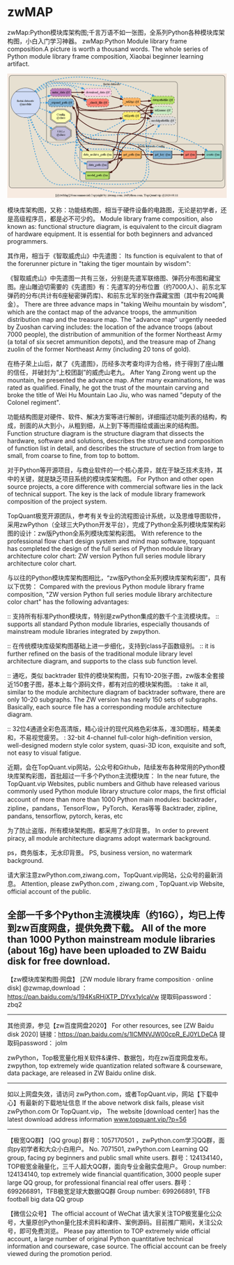 # zwMAP
zwMap:Python模块库架构图;千言万语不如一张图，全系列Python各种模块库架构图，小白入门学习神器。 zwMap:Python Module library frame composition.A picture is worth a thousand words. The whole series of Python module library frame composition, Xiaobai beginner learning artifact.

![Alt text](fastai_datasets.png)

模块库架构图，又称：功能结构图，相当于硬件设备的电路图，无论是初学者，还是高级程序员，都是必不可少的。
Module library frame composition, also known as: functional structure diagram, is equivalent to the circuit diagram of hardware equipment. It is essential for both beginners and advanced programmers.

其作用，相当于《智取威虎山》中先遣图：
Its function is equivalent to that of the forerunner picture in "taking the tiger mountain by wisdom":



《智取威虎山》中先遣图一共有三张，分别是先遣军联络图、弹药分布图和藏宝图。座山雕迫切需要的《先遣图》有：先遣军的分布位置（约7000人）、前东北军弹药的分布(共计有6座秘密弹药库)、和前东北军的张作霖藏宝图（其中有20吨黄金）。
There are three advance maps in "taking Weihu mountain by wisdom", which are the contact map of the advance troops, the ammunition distribution map and the treasure map. The "advance map" urgently needed by Zuoshan carving includes: the location of the advance troops (about 7000 people), the distribution of ammunition of the former Northeast Army (a total of six secret ammunition depots), and the treasure map of Zhang zuolin of the former Northeast Army (including 20 tons of gold).

在杨子荣上山后，献了《先遣图》，历经多次考查均评为合格，终于得到了座山雕的信任，并破封为“上校团副”的威虎山老九。
After Yang Zirong went up the mountain, he presented the advance map. After many examinations, he was rated as qualified. Finally, he got the trust of the mountain carving and broke the title of Wei Hu Mountain Lao Jiu, who was named "deputy of the Colonel regiment".

功能结构图是对硬件、软件、解决方案等进行解剖，详细描述功能列表的结构，构成，剖面的从大到小，从粗到细，从上到下等而描绘或画出来的结构图。
Function structure diagram is the structure diagram that dissects the hardware, software and solutions, describes the structure and composition of function list in detail, and describes the structure of section from large to small, from coarse to fine, from top to bottom.

对于Python等开源项目，与商业软件的一个核心差异，就在于缺乏技术支持，其中的关键，就是缺乏项目系统的模块库架构图。
For Python and other open source projects, a core difference with commercial software lies in the lack of technical support. The key is the lack of module library framework composition of the project system.

TopQuant极宽开源团队，参考有关专业的流程图设计系统，以及思维导图软件，采用zwPython（全球三大Python开发平台），完成了Python全系列模块库架构彩图的设计：zw版Python全系列模块库架构彩图。
With reference to the professional flow chart design system and mind map software, topquant has completed the design of the full series of Python module library architecture color chart: ZW version Python full series module library architecture color chart.

与以往的Python模块库架构图相比，“zw版Python全系列模块库架构彩图”，具有以下优势：
Compared with the previous Python module library frame composition, "ZW version Python full series module library architecture color chart" has the following advantages:

:: 支持所有标准Python模块库，特别是zwPython集成的数千个主流模块库。
:: supports all standard Python module libraries, especially thousands of mainstream module libraries integrated by zwpython.

:: 在传统模块库级架构图基础上进一步细化，支持到class子函数级别。
:: it is further refined on the basis of the traditional module library level architecture diagram, and supports to the class sub function level.

:: 通吃，类似 backtrader 软件的模块架构图，只有10-20张子图，zw版本全套接近150套子图，基本上每个源码文件，都有对应的模块架构图。
: take it all, similar to the module architecture diagram of backtrader software, there are only 10-20 subgraphs. The ZW version has nearly 150 sets of subgraphs. Basically, each source file has a corresponding module architecture diagram.

:: 32位4通道全彩色高清版，精心设计的现代风格色彩体系，准3D图标，精美柔和，不易视觉疲劳。
: 32-bit 4-channel full-color high-definition version, well-designed modern style color system, quasi-3D icon, exquisite and soft, not easy to visual fatigue.

近期，会在TopQuant.vip网站，公众号和Github，陆续发布各种常用的Python模块库架构彩图，首批超过一千多个Python主流模块库：
In the near future, the TopQuant.vip Websites, public numbers and Github have released various commonly used Python module library structure color maps, the first official account of more than more than 1000 Python main modules:
backtrader，zipline，pandans，TensorFlow，PyTorch、Keras等等
Backtrader, zipline, pandans, tensorflow, pytorch, keras, etc

为了防止盗版，所有模块架构图，都采用了水印背景。
In order to prevent piracy, all module architecture diagrams adopt watermark background.

ps，商务版本，无水印背景。
PS, business version, no watermark background.





请大家注意zwPython.com,ziwang.com，TopQuant.vip网站，公众号的最新消息。
Attention, please zwPython.com , ziwang.com , TopQuant.vip Website, official account of the public.

全部一千多个Python主流模块库（约16G），均已上传到zw百度网盘，提供免费下载。 
All of the more than 1000 Python mainstream module libraries (about 16g) have been uploaded to ZW Baidu disk for free download.
--------------
【zw模块库架构图·网盘】
[ZW module library frame composition · online disk]
@zwmap,download ： https://pan.baidu.com/s/194KsRHjXTP_DYvx1ylcaVw  提取码password： zbq2

--------------
其他资源，参见【zw百度网盘2020】 
For other resources, see [ZW Baidu disk 2020]
链接：https://pan.baidu.com/s/1lCMNVJW00cpR_EJ0YLDeCA 提取码password： jolm 
 
 zwPython，Top极宽量化相关软件&课件、数据包，均在zw百度网盘发布。 
 zwpython, top extremely wide quantization related software & courseware, data package, are released in ZW Baidu online disk.

--------------
如以上网盘失效，请访问 zwPython.com，或者TopQuant.vip，网站【下载中心】有最新的下载地址信息
If the above network disk fails, please visit zwPython.com Or TopQuant.vip，
The website [download center] has the latest download address information
www.topquant.vip/?p=56

------------

【极宽QQ群】
[QQ group]
群号：1057170501 ，zwPython.com学习QQ群，面向py初学者和大众小白用户。
No. 7071501, zwPython.com Learning QQ group, facing py beginners and public small white users.
群号：124134140，TOP极宽金融量化，三千人超大QQ群，面向专业金融实盘用户。
Group number: 124134140, top extremely wide financial quantification, 3000 people super large QQ group, for professional financial real offer users.
群号：699266891，TFB极宽足球大数据QQ群
Group number: 699266891, TFB football big data QQ group

【微信公众号】
The official account of WeChat
请大家关注TOP极宽量化公众号，大量原创Python量化技术资料和课件、案例源码。目前推广期间，关注公众号，即可免费浏览。
Please pay attention to TOP extremely wide official account, a large number of original Python quantitative technical information and courseware, case source. The official account can be freely viewed during the promotion period.
